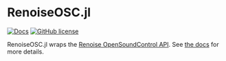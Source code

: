 # RenoiseOSC.jl

[![Docs](https://img.shields.io/badge/docs-dev-blue.svg)](https://stellartux.github.io/RenoiseOSC.jl/dev/)
[![GitHub license](https://img.shields.io/github/license/stellartux/RenoiseOSC.jl)](https://github.com/stellartux/RenoiseOSC.jl/blob/master/LICENSE)

RenoiseOSC.jl wraps the [Renoise OpenSoundControl API](https://tutorials.renoise.com/wiki/Open_Sound_Control). See [the docs](https://stellartux.github.io/RenoiseOSC.jl/dev/) for more details.
